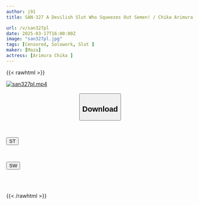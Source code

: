 ```yaml
---
author: j91
title: SAN-327 A Devilish Slut Who Squeezes Out Semen! / Chika Arimura

url: /v/san327pl
date: 2025-03-17T16:00:00Z
image: "san327pl.jpg"
tags: [Censored, Solowork, Slut	]
maker: [Maza]
actress: [Arimura Chika ]
---
```



{{< rawhtml >}}

<div class="video" data-videoid="ggpWmr64yrIq1Xa">
    <a href="javascript:;">
        <img src="/v/san327pl/san327pl.jpg" width="WIDTH" height="HEIGHT" alt="san327pl.mp4" loading="lazy">
    </a>
</div>

<script type="text/javascript" src="https://j91.asia/asset/on-demand-st.js"></script>

<br>
  <link rel="stylesheet" href="https://j91.asia/asset/bs5.css">
  
  <center>
  <button class="btn btn-primary" type="button" data-bs-toggle="collapse" data-bs-target=".multi-collapse" aria-expanded="false" aria-controls="multiCollapseExample1 multiCollapseExample2"><h2>Download</h2></button></center>
</p>
<div class="row">
  <div class="col">
    <div class="collapse multi-collapse" id="multiCollapseExample1">
      <div class="card card-body">
	      	      <br>
<div class="buttons">  
<p><a href="/v/san327pl/st.html" target="_blank"><button class="btn-hover color-3"><i class="fa fa-download"></i> ST</button></a></p></div>
    </div>
  </div>
</div>
  <div class="col">
    <div class="collapse multi-collapse" id="multiCollapseExample2">
      <div class="card card-body">
	      <br>
<div class="buttons">
<p><a href="/v/san327pl/sw.html" target="_blank"><button class="btn-hover color-2"><i class="fa fa-download"></i> SW</button></a></p></div>
<br><br>
      </div>
    </div>
  </div>
</div>

{{< /rawhtml >}}